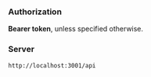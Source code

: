 
### Authorization

**Bearer token**, unless specified otherwise.

### Server

`http://localhost:3001/api`